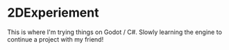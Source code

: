 # 2DExperiement
This is where I'm trying things on Godot / C#. Slowly learning the engine to continue a project with my friend!
